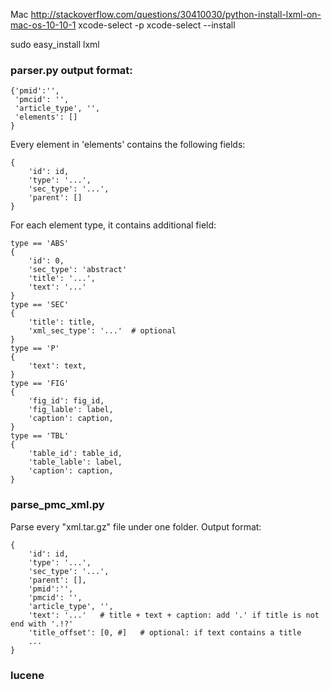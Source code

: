 Mac 
http://stackoverflow.com/questions/30410030/python-install-lxml-on-mac-os-10-10-1
xcode-select -p
xcode-select --install

sudo easy_install lxml


### parser.py output format: 
```
{'pmid':'', 
 'pmcid': '', 
 'article_type', '',
 'elements': []
}
```

Every element in 'elements' contains the following fields: 
```
{
    'id': id,
    'type': '...',
    'sec_type': '...',
    'parent': []
}
```
For each element type, it contains additional field: 
```
type == 'ABS'
{
    'id': 0,
    'sec_type': 'abstract'
    'title': '...',
    'text': '...'
}
type == 'SEC' 
{
    'title': title,
    'xml_sec_type': '...'  # optional   
}
type == 'P' 
{
    'text': text,
}
type == 'FIG'
{
    'fig_id': fig_id,
    'fig_lable': label,
    'caption': caption,
}
type == 'TBL'
{
    'table_id': table_id,
    'table_lable': label,
    'caption': caption,
}
``` 

### parse_pmc_xml.py
Parse every "xml.tar.gz" file under one folder. 
Output format: 
```
{
    'id': id,
    'type': '...',
    'sec_type': '...',
    'parent': [],
    'pmid':'', 
    'pmcid': '', 
    'article_type', '',
    'text': '...'   # title + text + caption: add '.' if title is not end with '.!?'
    'title_offset': [0, #]   # optional: if text contains a title
    ... 
}
```

### lucene
